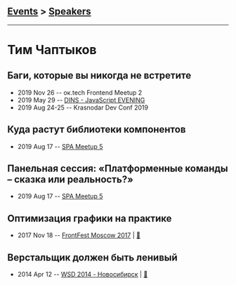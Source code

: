 ## [Events](../README.md) > [Speakers](../speakers.md)
---

# Тим Чаптыков

## Баги, которые вы никогда не встретите
- 2019 Nov 26 -- ок.tech Frontend Meetup 2    
- 2019 May 29 -- [DINS - JavaScript EVENING](https://www.youtube.com/watch?v=3KJpyGoElQQ)    
- 2019 Aug 24-25 -- Krasnodar Dev Conf 2019    
## Куда растут библиотеки компонентов
- 2019 Aug 17 -- [SPA Meetup 5](https://www.youtube.com/watch?v=1utWz-CYiLU&list=PLknJ4Vr6efQHOdSjVkBDWdlHby6v-lO12&index=4)    
## Панельная сессия: «Платформенные команды – сказка или реальность?»
- 2019 Aug 17 -- [SPA Meetup 5](https://www.youtube.com/watch?v=mEpwFo4R43w&list=PLknJ4Vr6efQHOdSjVkBDWdlHby6v-lO12&index=6)    
## Оптимизация графики на практике
- 2017 Nov 18 -- [FrontFest Moscow 2017](https://youtu.be/wexOXAflVX0)  | [:notebook:](https://speakerdeck.com/frontfest/tim-chaptykov)  
## Верстальщик должен быть ленивый
- 2014 Apr 12 -- [WSD 2014 - Новосибирск](https://www.youtube.com/watch?v=3pm5plUYZac)  | [:notebook:](https://wsd.events/2014/04/12/pres/lazy-coder/)  

